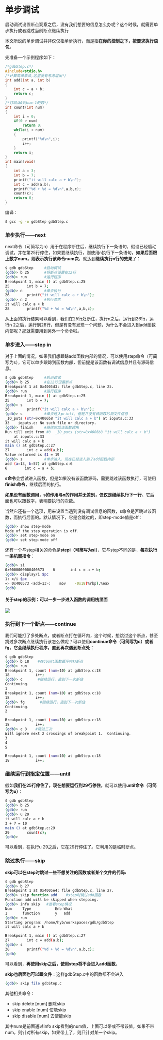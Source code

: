 # 单步调试

启动调试设置断点观察之后，没有我们想要的信息怎么办呢？这个时候，就需要单步执行或者跳过当前断点继续执行

本文所说的单步调试并非仅仅指单步执行，而是指**在你的控制之下，按要求执行语句。**

先准备一个示例程序如下：

```cpp
/*gdbStep.c*/
#include<stdio.h>
/*计算简单乘法,这里没有考虑溢出*/
int add(int a, int b)
{
    int c = a + b;
    return c;
}
/*打印从0到num-1的数*/
int count(int num)
{
    int i = 0;
    if(0 > num)
        return 0;
    while(i < num)
    {
        printf("%d\n",i);
        i++;
    }
    return i;
}
int main(void)
{
    int a = 3;
    int b = 7;
    printf("it will calc a + b\n");
    int c = add(a,b);
    printf("%d + %d = %d\n",a,b,c);
    count(c);
    return 0;
}
```

编译：

```bash
$ gcc -g -o gdbStep gdbStep.c
```

### **单步执行——next**

next命令（可简写为n）用于在程序断住后，继续执行下一条语句，假设已经启动调试，并在第25行停住，如果要继续执行，则使用n执行下一条语句，**如果后面跟上数字num，则表示执行该命令num次**，就达到**继续执行n行的效果**了：

```bash
$ gdb gdbStep     #启动调试
(gdb)> b 25       #将断点设置在12行
(gdb)> run        #运行程序
Breakpoint 1, main () at gdbStep.c:25
25        int b = 7;
(gdb)> n          #单步执行
26        printf("it will calc a + b\n");
(gdb)> n 2        #执行两次
it will calc a + b
28        printf("%d + %d = %d\n",a,b,c);
```

从上面的执行结果可以看到，我们在25行处断住，执行n之后，运行到26行，运行n 2之后，运行到28行，但是有没有发现一个问题，为什么不会进入到add函数内部呢？那就需要用到另外一个命令啦。

### **单步进入——step in**

对于上面的情况，如果我们想跟踪add函数内部的情况，可以使用step命令（可简写为s），它可以单步跟踪到函数内部，但前提是该函数有调试信息并且有源码信息。

```bash
$ gdb gdbStep     #启动调试
(gdb)> b 25       #在12行设置断点
Breakpoint 1 at 0x4005d3: file gdbStep.c, line 25.
(gdb)> run        #运行程序
Breakpoint 1, main () at gdbStep.c:25
25        int b = 7;
(gdb)> s          
26        printf("it will calc a + b\n");
(gdb)> s          #单步进入printf，但是并没有该函数的源文件信息
_IO_puts (str=0x4006b8 "it will calc a + b") at ioputs.c:33
33    ioputs.c: No such file or directory.
(gdb)> finish     #继续完成该函数调用
Run till exit from #0  _IO_puts (str=0x4006b8 "it will calc a + b")
    at ioputs.c:33
it will calc a + b
main () at gdbStep.c:27
27        int c = add(a,b);
Value returned is $1 = 19
(gdb)> s          #单步进入，现在已经进入到了add函数内部
add (a=13, b=57) at gdbStep.c:6
6        int c = a + b;
```

**s命令**会尝试进入函数，但是如果没有该函数源码，需要跳过该函数执行，可使用**finish命令**，继续后面的执行。

**如果没有函数调用，s的作用与n的作用并无差别，仅仅是继续执行下一行**。它后面也可以跟数字，表明要执行的次数。

当然它还有一个选项，用来设置当遇到没有调试信息的函数，s命令是否跳过该函数，而执行后面的。默认情况下，它是会跳过的，即step-mode值是off：

```bash
(gdb)> show step-mode 
Mode of the step operation is off.
(gdb)> set step-mode on
(gdb)> set step-mode off
```

还有一个与step相关的命令是**stepi（可简写为si）**，它与step不同的是，**每次执行一条机器指令**：

```bash
(gdb)> si
0x0000000000400573    6       int c = a + b;
(gdb)> display/i $pc
1: x/i $pc
=> 0x400573 <add+13>:    mov    -0x18(%rbp),%eax
(gdb)
```

#### 关于step的示例：可以一步一步进入函数的调用栈里面

![](../../.gitbook/assets/gdb_step.png)

### **执行到下一个断点——continue**

我们可能打了多处断点，或者断点打在循环内，这个时候，想跳过这个断点，甚至跳过多次断点继续执行该怎么做呢？可以使用**continue命令（可简写为c）**或者**fg**，**它会继续执行程序，直到再次遇到断点处**：

```bash
$ gdb gdbStep
(gdb)> b 18    #在count函数循环内打断点
(gdb)> run
Breakpoint 1, count (num=10) at gdbStep.c:18
18            i++;
(gdb)> c       #继续运行，直到下一次断住
Continuing.
1
Breakpoint 1, count (num=10) at gdbStep.c:18
18            i++;
(gdb)> fg       #继续运行，直到下一次断住
Continuing.
2

Breakpoint 1, count (num=10) at gdbStep.c:18
18            i++;
(gdb)> c 3    #跳过三次
Will ignore next 2 crossings of breakpoint 1.  Continuing.
3
4
5

Breakpoint 1, count (num=10) at gdbStep.c:18
18            i++;
```

### **继续运行到指定位置——until**

假如**我们在25行停住了，现在想要运行到29行停住**，就可以使用**until命令（可简写为u）**：

```bash
$ gdb gdbStep
(gdb)> b 25
(gdb)> run
(gdb)> u 29
it will calc a + b
3 + 7 = 10
main () at gdbStep.c:29
29        count(c);
(gdb)>
```

可以看到，在执行u 29之后，它在29行停住了。它利用的是临时断点。

### **跳过执行——skip**

**skip可以在step时跳过一些不想关注的函数或者某个文件的代码:**

```bash
$ gdb gdbStep
(gdb)> b 27
Breakpoint 1 at 0x4005e4: file gdbStep.c, line 27.
(gdb)> skip function add    #step时跳过add函数
Function add will be skipped when stepping.
(gdb)> info skip   #查看step情况
Num     Type           Enb What
1       function       y   add
(gdb)> run
Starting program: /home/hyb/workspaces/gdb/gdbStep 
it will calc a + b

Breakpoint 1, main () at gdbStep.c:27
27        int c = add(a,b);
(gdb)> s
28        printf("%d + %d = %d\n",a,b,c);
(gdb)
```

可以看到，**再使用skip之后，使用step将不会进入add函数**。

**skip也后面也可以跟文件**：这样gdbStep.c中的函数都不会进入

```bash
(gdb)> skip file gdbStep.c
```

其他相关命令：

* skip delete \[num\] 删除skip
* skip enable \[num\] 使能skip
* skip disable \[num\] 去使能skip

其中num是前面通过info skip看到的num值，上面可以带或不带该值，如果不带num，则针对所有skip，如果带上了，则只针对某一个skip。

